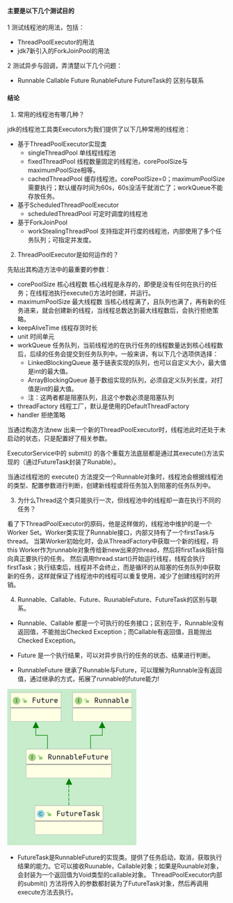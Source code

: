 #### 主要是以下几个测试目的
1 测试线程池的用法，包括：
   * ThreadPoolExecutor的用法
   * jdk7新引入的ForkJoinPool的用法
   
2 测试异步与回调，弄清楚以下几个问题：
   * Runnable Callable Future RunableFuture  FutureTask的 区别与联系





#### 结论
1. 常用的线程池有哪几种？  

jdk的线程池工具类Executors为我们提供了以下几种常用的线程池：  
* 基于ThreadPoolExecutor实现类
   * singleThreadPool 单线程线程池
   * fixedThreadPool 线程数量固定的线程池，corePoolSize与maximumPoolSize相等。
   * cachedThreadPool 缓存线程池，corePoolSize=0；maximumPoolSize需要执行；默认缓存时间为60s，60s没活干就消亡了；workQueue不能存放任务。
* 基于ScheduledThreadPoolExecutor
   * scheduledThreadPool 可定时调度的线程池
* 基于ForkJoinPool
   * workStealingThreadPool 支持指定并行度的线程池，内部使用了多个任务队列；可指定并发度。

2. ThreadPoolExecutor是如何运作的？  

先贴出其构造方法中的最重要的参数：  
* corePoolSize  核心线程数 核心线程是永存的，即便是没有任何在执行的任务；在线程池执行execute()方法时创建，并运行。
* maximumPoolSize 最大线程数 当核心线程满了，且队列也满了，再有新的任务进来，就会创建新的线程，当线程总数达到最大线程数后，会执行拒绝策略。
* keepAliveTime 线程存货时长
* unit  时间单元
* workQueue 任务队列，当前线程池的在执行任务的线程数量达到核心线程数后，后续的任务会提交到任务队列中。一般来讲，有以下几个选项供选择：
   * LinkedBlockingQueue 基于链表实现的队列，也可以自定义大小，最大值是int的最大值。
   * ArrayBlockingQueue  基于数组实现的队列，必须自定义队列长度，对打值是int的最大值。
   * 注：这两者都是阻塞队列，且这个参数必须是阻塞队列
* threadFactory 线程工厂，默认是使用的DefaultThreadFactory
* handler 拒绝策略  

当通过构造方法new 出来一个新的ThreadPoolExecutor时，线程池此时还处于未启动的状态，只是配置好了相关参数。    

ExecutorService中的 submit() 的各个重载方法底层都是通过其execute()方法实现的（通过FutureTask封装了Runable）。  

当通过线程池的 execute() 方法提交一个Runnable对象时，线程池会根据线程池的类型、配置参数进行判断，创建新线程或将任务加入到阻塞的任务队列中。  

3. 为什么Thread这个类只能执行一次，但线程池中的线程却一直在执行不同的任务？  

看了下ThreadPoolExecutor的原码，他是这样做的，线程池中维护的是一个Worker Set。Worker类实现了Runnable接口，内部又持有了一个firstTask与thread。
当第Worker初始化时，会从ThreadFactory中获取一个新的线程，将this Worker作为runnable对象传给新new出来的thread，然后将firstTask指针指向真正要执行的任务。
然后调用thread.start()开始运行线程，线程会执行firstTask；执行结束后，线程并不会终止，而是循环的从阻塞的任务队列中获取新的任务，这样就保证了线程池中的线程可以重复使用，减少了创建线程时的开销。    


4. Runnable、Callable、Future、RuunableFuture、FutureTask的区别与联系。  

* Runnable、Callable 都是一个可执行的任务接口；区别在于，Runnable没有返回值，不能抛出Checked Exception；而Callable有返回值，且能抛出Checked Exception。  

* Future 是一个执行结果，可以对异步执行的任务的状态、结果进行判断。  
  
* RunnableFuture 继承了Runnable与Future，可以理解为Runnable没有返回值，通过继承的方式，拓展了runnable的future能力!  

![RuunableFuture](./src/main/resources/RunnableFuture.jpg)  

* FutureTask是RunnableFuture的实现类。提供了任务启动，取消，获取执行结果的能力。它可以接收Ruunable，Callable对象；如果是Ruunable对象，会封装为一个返回值为Void类型的callable对象。
ThreadPoolExecutor内部的submit() 方法将传入的参数都封装为了FutureTask对象，然后再调用execute方法去执行。













